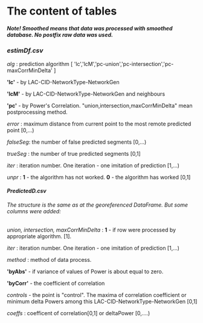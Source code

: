 # The content of tables
##### Note! Smoothed means that data was processed with smoothed database. No postfix raw data was used.  
### _estimDf.csv_

_alg_ : prediction algorithm [ 'lc','lcM','pc-union','pc-intersection','pc-maxCorrMinDelta' ]

__'lc'__  - by LAC-CID-NetworkType-NetworkGen

__'lcM'__ - by LAC-CID-NetworkType-NetworkGen and neighbours

__'pc'__ - by Power's Correlation. "union,intersection,maxCorrMinDelta" mean postprocessing method.
 
_error_ : maximum distance from current point to the most remote predicted point [0,...)

_falseSeg_: the number of false predicted segments [0,...)

_trueSeg_ : the number of true predicted segments [0,1]

_iter_ : iteration number. One iteration - one imitation of prediction [1,...)

_unpr_ : __1__ - the algorithm has not worked. __0__ - the algorithm has worked [0,1]

#### _PredictedD.csv_

###### The structure is the same as at the georeferenced DataFrame. But some columns were added:

_union, intersection, maxCorrMinDelta_  : __1__ - if row were processed by appropriate algorithm. [1]. 

_iter_ : iteration number. One iteration - one imitation of prediction [1,...)

_method_ : method of data process. 

__'byAbs'__ - if variance of values of Power is about equal to zero. 

__'byCorr'__ - the coefficient of correlation

_controls_ - the point is "control". The maxima of correlation coefficient or minimum delta Powers 
among this LAC-CID-NetworkType-NetworkGen [0,1]

_coeffs_ : coefficent of correlation[0,1] or deltaPower [0,....)

